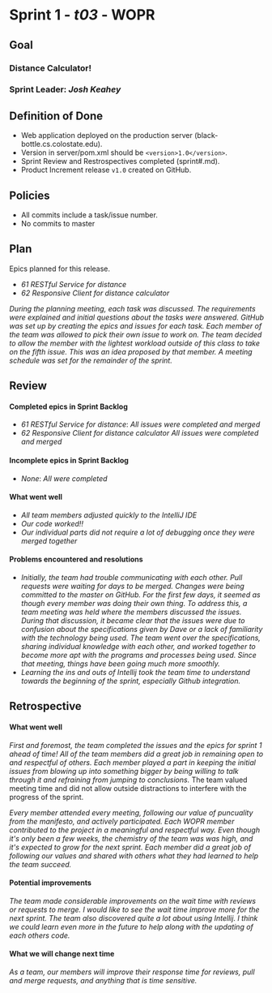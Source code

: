 # Sprint 1 - *t03* - **WOPR**

## Goal

### Distance Calculator!
### Sprint Leader: *Josh Keahey*

## Definition of Done

* Web application deployed on the production server (black-bottle.cs.colostate.edu).
* Version in server/pom.xml should be `<version>1.0</version>`.
* Sprint Review and Restrospectives completed (sprint#.md).
* Product Increment release `v1.0` created on GitHub.

## Policies

* All commits include a task/issue number.
* No commits to master

## Plan

Epics planned for this release.

* *61 RESTful Service for distance*
* *62 Responsive Client for distance calculator*

*During the planning meeting, each task was discussed. The requirements 
were explained and initial questions about the tasks were answered. GitHub 
was set up by creating the epics and issues for each task. Each member of the 
team was allowed to pick their own issue to work on. The team decided to allow 
the member with the lightest workload outside of this class to take on the fifth 
issue. This was an idea proposed by that member. A meeting schedule was set for 
the remainder of the sprint.*

## Review

#### Completed epics in Sprint Backlog 
* *61 RESTful Service for distance*:  *All issues were completed and merged*
* *62 Responsive Client for distance calculator* *All issues were completed and merged*

#### Incomplete epics in Sprint Backlog 
* *None*: *All were completed*

#### What went well
* *All team members adjusted quickly to the IntelliJ IDE*
* *Our code worked!!*
* *Our individual parts did not require a lot of debugging once they were merged together*

#### Problems encountered and resolutions
* *Initially, the team had trouble communicating with each other. Pull requests were waiting for 
days to be merged. Changes were being committed to the master on GitHub. For the first few days,
it seemed as though every member was doing their own thing. To address this, a team meeting was 
held where the members discussed the issues. During that discussion, it became clear that the 
issues were due to confusion about the specifications given by Dave or a lack of familiarity with
the technology being used. The team went over the specifications, sharing individual knowledge with 
each other, and worked together to become more apt with the programs and processes being used.
Since that meeting, things have been going much more smoothly.*
* *Learning the ins and outs of Intellij took the team time to understand towards the beginning of
the sprint, especially Github integration.*

## Retrospective

#### What went well
*First and foremost, the team completed the issues and the epics for sprint 1 ahead of time! All of
the team members did a great job in remaining open to and respectful of others. Each member played a
part in keeping the initial issues from blowing up into something bigger by being willing to talk
through it and refraining from jumping to conclusions.* The team valued meeting time and did not allow
outside distractions to interfere with the progress of the sprint.

*Every member attended every meeting, following our value of puncuality from the manifesto,
and actively participated. Each WOPR member contributed to the project in a meaningful and respectful way.
Even though it's only been a few weeks, the chemistry of the team was was high, and it's expected to grow
for the next sprint. Each member did a great job of following our values and shared with others what they
had learned to help the team succeed.*

#### Potential improvements
*The team made considerable improvements on the wait time with reviews or requests to merge. I would like to see
the wait time improve more for the next sprint. The team also discovered quite a lot about using Intellij. I think
we could learn even more in the future to help along with the updating of each others code.*

#### What we will change next time
*As a team, our members will improve their response time for reviews, pull and merge requests, and anything that
is time sensitive.*
